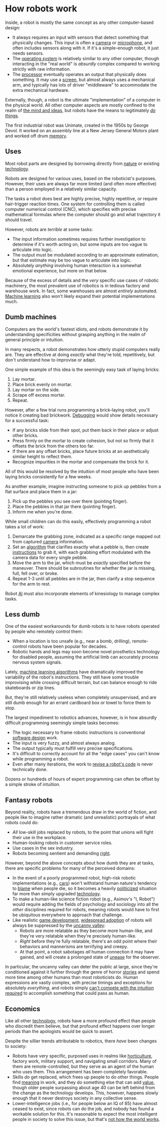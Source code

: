 
# How robots work

Inside, a robot is mostly the same concept as any other computer-based design:

- It always requires an input with sensors that detect something that physically changes. This input is often a [camera](engineering-camera.md) or [microphone](computers-speakersmic.md), and often includes sensors along with it. If it's a simple-enough robot, it just needs sensors.
- The [operating system](computers-os.md) is relatively similar to any other computer, though interacting in the "real world" is *absurdly* complex compared to working strictly with raw information.
- The [processor](computers-cpu.md) eventually operates an output that physically does something. It may use a [screen](engineering-screen.md), but almost always uses a mechanical arm, and typically has lots of driver "middleware" to accommodate the extra mechanical hardware.

Externally, though, a robot is the ultimate "implementation" of a computer in the physical world. All other computer aspects are mostly confined to the realm of [the mind and ideas](values.md), but robots have the means to legitimately [*do* things](purpose.md).

The first industrial robot was Unimate, created in the 1950s by George Devol. It worked on an assembly line at a New Jersey General Motors plant and worked off drum [memory](computers-memory.md).

## Uses

Most robot parts are designed by borrowing directly from [nature](science.md) or existing [technology](technology.md).

Robots are designed for various uses, based on the roboticist's purposes. However, their uses are always far more limited (and often more effective) than a person employed in a relatively similar capacity.

The tasks a robot does best are highly precise, highly repetitive, or require hair-trigger reaction times. One system for controlling them is called computer numerical control (CNC), which specifies with precise mathematical formulas where the computer should go and what trajectory it should travel.

However, robots are *terrible* at some tasks:

- The input information sometimes requires further investigation to determine if it's worth acting on, but some inputs are too vague to articulate into logic.
- The output must be modulated according to an approximate estimation, but that estimate may be too vague to articulate into logic.
- Absolutely *anything* involving human interaction is a somewhat emotional experience, but more on that below.

Because of the excess of details and the *very* specific use cases of robotic machinery, the most prevalent use of robotics is in tedious factory and warehouse work. In fact, some warehouses are almost *entirely* automated. [Machine learning](computers-ai-ml.md) also won't likely expand their potential implementations much.

## Dumb machines

Computers are the world's fastest idiots, and robots demonstrate it by understanding specificities without grasping anything in the realm of general principle or intuition.

In many respects, a robot demonstrates how utterly stupid computers really are. They are effective at doing *exactly* what they're told, repetitively, but don't understand how to improvise or adapt.

One simple example of this idea is the seemingly easy task of laying bricks:

1. Lay mortar.
2. Place brick evenly on mortar.
3. Lay mortar on the side.
4. Scrape off excess mortar.
5. Repeat.

However, after a few trial runs programming a brick-laying robot, you'll notice it creating bad brickwork. [Debugging](computers-software-redesign.md) would show details necessary for a successful task:

- If any bricks slide from their spot, put them back in their place or adjust other bricks.
- Press firmly on the mortar to create cohesion, but not so firmly that it offsets the brick from the others too far.
- If there are any offset bricks, place future bricks at an aesthetically similar height to reflect them.
- Recognize impurities in the mortar and compensate the brick for it.

All of this would be resolved by the intuition of most people who have been laying bricks consistently for a few weeks.

As another example, imagine instructing someone to pick up pebbles from a flat surface and place them in a jar:

1. Pick up the pebbles you see over there (pointing finger).
2. Place the pebbles in that jar there (pointing finger).
3. Inform me when you're done.

While small children can do this easily, effectively programming a robot takes a lot of work:

1. Demarcate the grabbing zone, indicated as a specific range mapped out from captured [camera](engineering-camera.md) information.
2. Set an [algorithm](computers-programming-algorithms.md) that clarifies exactly what a pebble is, then create [instructions](computers-programming.md) to grab it, with each grabbing effort modulated with the camera data for every single pebble.
3. Move the arm to the jar, which must be *exactly* specified before the maneuver. There should be subroutines for whether the jar is missing, full, fell over, or broke.
4. Repeat 1-3 until all pebbles are in the jar, then clarify a stop sequence for the arm to rest.

Robot [AI](computers-ai.md) must also incorporate elements of kinesiology to manage complex tasks.

## Less dumb

One of the easiest workarounds for dumb robots is to have robots operated by people who remotely control them:

- When a location is too unsafe (e.g., near a bomb, drilling), remote-control robots have been popular for decades.
- Robotic hands and legs may soon become novel prosthetics technology for disabled people, assuming the artificial limb can accurately process nervous system signals.

Lately, [machine learning algorithms](computers-ai-ml.md) have dramatically improved the variability of the robot's instructions. They still have some trouble improvising while crossing difficult terrain, but can balance enough to ride skateboards or zip lines.

But, they're still relatively useless when completely unsupervised, and are still dumb enough for an errant cardboard box or towel to force them to stop.

The largest impediment to robotics advances, however, is in how absurdly difficult programming seemingly simple tasks becomes:

- The logic necessary to frame robotic instructions is conventional [software design](computers-software.md) work.
- The input is very fuzzy, and almost always analog.
- The output typically must fulfill very precise specifications.
- It's difficult to correctly account for all the "edge cases" you can't know while programming a robot.
- Even after many iterations, the work to [revise a robot's code](computers-software-redesign.md) is never technically done.

Dozens or hundreds of hours of expert programming can often be offset by a simple stroke of intuition.

## Fantasy robots

Beyond reality, robots have a tremendous draw in the world of fiction, and people like to imagine rather dramatic (and unrealistic) portrayals of what robots could do:

- *All* low-skill jobs replaced by robots, to the point that unions will fight their use in the workplace.
- Human-looking robots in customer service roles.
- Use cases in the sex industry.
- Robots becoming sentient and demanding [right](people-boundaries-why.md).

However, beyond the above concepts about how dumb they are at tasks, there are specific problems for many of the perceived domains:

- In the event of a poorly programmed robot, high-risk robotic implementations (e.g., [cars](computers-autos.md)) won't withstand human nature's tendency to [blame](people-rules.md) when people die, so it becomes a heavily [politicized](power.md) situation far more than simply upgraded [technology](technology.md).
- To make a human-like science fiction robot (e.g., Asimov's "I, Robot") would require adding the fields of psychology and sociology into all the *other* disciplines required for robots, meaning robots would have to first be ubiquitous everywhere to approach that challenge.
- Like realistic [game development](computers-software-gamedev.md), [widespread adoption](trends.md) of robots will always be suppressed by the [uncanny valley](https://en.wikipedia.org/wiki/Uncanny_valley):
  - Robots are more relatable as they become more human-like, and they're very relatable when they're precisely human-like.
  - *Right* before they're fully relatable, there's an odd point where their behaviors and mannerisms are terrifying and creepy.
  - At that point, a robot sabotages *all* human connection it may have gained, and will create a prolonged state of [unease](mind-feelings-fear.md) for the observer.

In particular, the uncanny valley can deter the public at large, since they're conditioned against it further through the genre of horror [stories](stories-storytellers.md) and spend more time among other humans than most roboticists do. Human expressions are vastly complex, with precise timings and exceptions for absolutely *everything*, and robots simply [can't compete with the intuition required](computers-ai.md) to accomplish something that could pass as human.

## Economics

Like all other [technology](technology.md), robots have a more profound effect than people who discredit them believe, but that profound effect happens over longer periods than the apologists would be quick to assert.

Despite the sillier trends attributable to robotics, there *have* been changes to society:

- Robots have very specific, purposed uses in realms like [horticulture](horticulture.md), factory work, military support, and navigating small corridors. Many of them are remote-controlled, but they serve as an agent of the human who uses them. This arrangement has been completely favorable.
- Skills *do* get replaced, which frees up people to do other things. People find [meaning](meaning.md) in work, and they do something else that can add [value](values.md), though older people surpassing about age 40 can be left behind from the change as the technology develops. This, however, happens slowly enough that it never destroys society in any collective sense.
- Lower-intelligence jobs (i.e., for people below an IQ of 85) have almost ceased to exist, since robots can do the job, and nobody has found a workable solution for this. It's reasonable to expect the most intelligent people in society to solve this issue, but that's [not how the world works](politics-perfectsociety.md).

